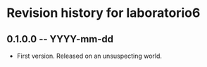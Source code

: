 # Revision history for laboratorio6

## 0.1.0.0 -- YYYY-mm-dd

* First version. Released on an unsuspecting world.
